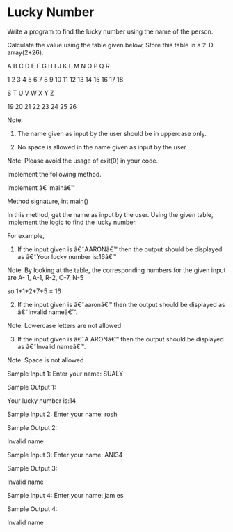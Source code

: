 # Lucky Number

 Write a program to find the lucky number using the name of the person.

Calculate the value using the table given below, Store this table in a 2-D array(2*26).

A       B       C 	D  	E	F	G	H	I	J	K	L	M	N	O	P	Q	R

1	2	3	4	5	6	7	8	9	10	11	12	13	14	15	16	17	18

S	T	U	V	W	X	Y	Z

19	20	21	22	23	24	25	26
	

Note:

1. The name given as input by the user should be in uppercase only. 

2. No space is allowed in the name given as input by the user.

Note: Please avoid the usage of exit(0) in your code.  

Implement the following method.

Implement â€˜mainâ€™

Method signature, int main()

In this method, get the name as input by the user. Using the given table, implement the logic to find the lucky number.

For example,

1. If the input given is â€˜AARONâ€™ then the output should be displayed as â€˜Your lucky number is:16â€™

Note: By looking at the table, the corresponding numbers for the given input are A- 1, A-1, R-2, O-7, N-5

so 1+1+2+7+5 = 16

2. If the input given is â€˜aaronâ€™ then the output should be displayed as â€˜Invalid nameâ€™.

Note: Lowercase letters are not allowed

3. If the input given is â€˜A ARONâ€™ then the output should be displayed as â€˜Invalid nameâ€™.

Note: Space is not allowed

Sample Input 1:
Enter your name:
SUALY

Sample Output 1:

Your lucky number is:14


Sample Input 2:
Enter your name:
rosh

Sample Output 2:

Invalid name


Sample Input 3:
Enter your name:
ANI34

Sample Output 3:

Invalid name


Sample Input 4:
Enter your name:
jam es

Sample Output 4:

Invalid name
